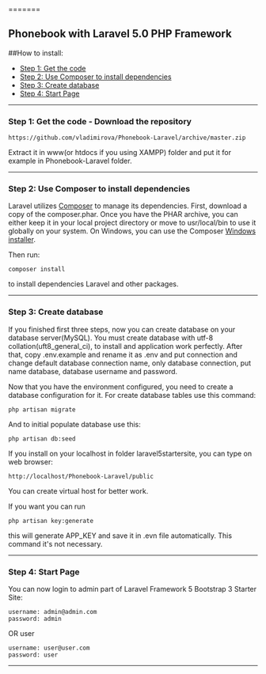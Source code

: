 =======
## Phonebook with Laravel 5.0 PHP Framework

##How to install:
* [Step 1: Get the code](#step1)
* [Step 2: Use Composer to install dependencies](#step2)
* [Step 3: Create database](#step4)
* [Step 4: Start Page](#step6)

-----
<a name="step1"></a>
### Step 1: Get the code - Download the repository

    https://github.com/vladimirova/Phonebook-Laravel/archive/master.zip

Extract it in www(or htdocs if you using XAMPP) folder and put it for example in Phonebook-Laravel folder.

-----
<a name="step2"></a>
### Step 2: Use Composer to install dependencies

Laravel utilizes [Composer](http://getcomposer.org/) to manage its dependencies. First, download a copy of the composer.phar.
Once you have the PHAR archive, you can either keep it in your local project directory or move to
usr/local/bin to use it globally on your system.
On Windows, you can use the Composer [Windows installer](https://getcomposer.org/Composer-Setup.exe).

Then run:

    composer install
to install dependencies Laravel and other packages.

-----

<a name="step3"></a>
### Step 3: Create database

If you finished first three steps, now you can create database on your database server(MySQL). You must create database
with utf-8 collation(uft8_general_ci), to install and application work perfectly.
After that, copy .env.example and rename it as .env and put connection and change default database connection name, only database connection, put name database, database username and password.


Now that you have the environment configured, you need to create a database configuration for it. For create database tables use this command:

    php artisan migrate

And to initial populate database use this:

    php artisan db:seed

If you install on your localhost in folder laravel5startersite, you can type on web browser:

	http://localhost/Phonebook-Laravel/public
	
You can create virtual host for better work.

If you want you can run

    php artisan key:generate
    
this will generate APP_KEY and save it in .evn file automatically. This command it's not necessary.

-----
<a name="step4"></a>
### Step 4: Start Page

You can now login to admin part of Laravel Framework 5  Bootstrap 3 Starter Site:

    username: admin@admin.com
    password: admin
OR user

    username: user@user.com
    password: user

-----

